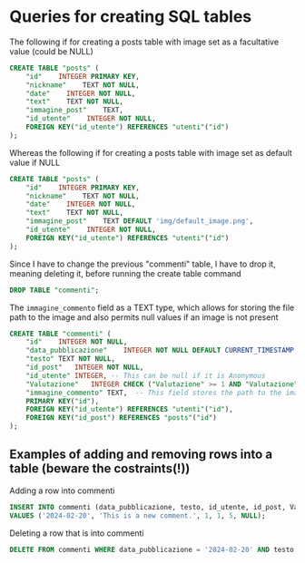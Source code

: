 # Queries for creating SQL tables

The following if for creating a posts table with image set as a facultative value (could be NULL)
```sql
CREATE TABLE "posts" (
    "id"    INTEGER PRIMARY KEY,
    "nickname"    TEXT NOT NULL,
    "date"    INTEGER NOT NULL,
    "text"    TEXT NOT NULL,
    "immagine_post"    TEXT,
    "id_utente"    INTEGER NOT NULL,
    FOREIGN KEY("id_utente") REFERENCES "utenti"("id")
);
```

Whereas the following if for creating a posts table with image set as default value if NULL
```sql
CREATE TABLE "posts" (
    "id"    INTEGER PRIMARY KEY,
    "nickname"    TEXT NOT NULL,
    "date"    INTEGER NOT NULL,
    "text"    TEXT NOT NULL,
    "immagine_post"    TEXT DEFAULT 'img/default_image.png',
    "id_utente"    INTEGER NOT NULL,
    FOREIGN KEY("id_utente") REFERENCES "utenti"("id")
);
```

Since I have to change the previous "commenti" table, I have to drop it, meaning deleting it,
before running the create table command

```sql
DROP TABLE "commenti";
```

The `immagine_commento` field as a TEXT type, which allows for storing the file path to the
image and also permits null values if an image is not present
```sql
CREATE TABLE "commenti" (
	"id"	INTEGER NOT NULL,
	"data_pubblicazione"	INTEGER NOT NULL DEFAULT CURRENT_TIMESTAMP,
	"testo"	TEXT NOT NULL,
	"id_post"	INTEGER NOT NULL,
	"id_utente"	INTEGER, -- This can be null if it is Anonymous
	"Valutazione"	INTEGER CHECK ("Valutazione" >= 1 AND "Valutazione" <= 5 OR "Valutazione" IS NULL),
	"immagine_commento"	TEXT,  -- This field stores the path to the image
	PRIMARY KEY("id"),
	FOREIGN KEY("id_utente") REFERENCES "utenti"("id"),
	FOREIGN KEY("id_post") REFERENCES "posts"("id")
);
```

## Examples of adding and removing rows into a table (beware the costraints(!))

Adding a row into commenti
```sql
INSERT INTO commenti (data_pubblicazione, testo, id_utente, id_post, Valutazione, immagine_commento)
VALUES ('2024-02-20', 'This is a new comment.', 1, 1, 5, NULL);

```

Deleting a row that is into commenti
```sql
DELETE FROM commenti WHERE data_pubblicazione = '2024-02-20' AND testo = 'This is a new comment.' AND id_utente = 1 AND id_post = 1 AND Valutazione = 5 AND immagine_commento = NULL;
```
